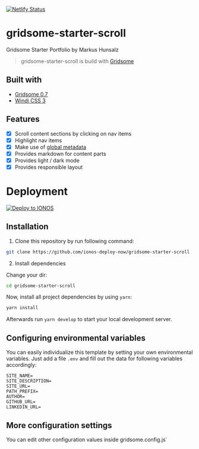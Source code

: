 [![Netlify Status](https://api.netlify.com/api/v1/badges/d31e5f0a-0727-4f3a-9c8e-51099b1ba3fd/deploy-status)](https://app.netlify.com/sites/web-carlos-encalada/deploys)

# gridsome-starter-scroll

Gridsome Starter Portfolio by Markus Hunsalz 

> gridsome-starter-scroll is build with [Gridsome](https://gridsome.org)

## Built with

- [Gridsome 0.7](https://gridsome.org/)
- [Windi CSS 3](https://windicss.org/)

## Features

- [x] Scroll content sections by clicking on nav items
- [x] Highlight nav items 
- [x] Make use of [global metadata](https://gridsome.org/docs/config/#metadata)
- [x] Provides markdown for content parts
- [x] Provides light / dark mode
- [x] Provides responsible layout

# Deployment

[![Deploy to IONOS](https://images.ionos.space/deploy-now-icons/deploy-to-ionos-btn.svg)](https://ionos.space/setup?repo=https://github.com/ionos-deploy-now/gridsome-starter-scroll)

## Installation

1. Clone this repository by run following command:

```bash
git clone https://github.com/ionos-deploy-now/gridsome-starter-scroll
```

2. Install dependencies

Change your dir:

```bash
cd gridsome-starter-scroll
```

Now, install all project dependencies by using `yarn`:

```bash
yarn install
```

Afterwards run `yarn develop` to start your local development server.

## Configuring environmental variables

You can easily individualize this template by setting your own environmental variables. Just add a file `.env`
and fill out the data for following variables accordingly:

```dotenv
SITE_NAME=
SITE_DESCRIPTION=
SITE_URL=
PATH_PREFIX=
AUTHOR=
GITHUB_URL=
LINKEDIN_URL=
```

## More configuration settings

You can edit other configuration values inside gridsome.config.js`
